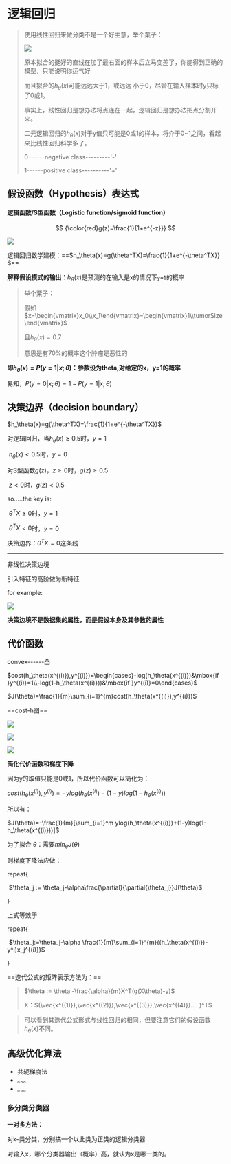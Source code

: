 # 逻辑回归

> 使用线性回归来做分类不是一个好主意，举个栗子：
>
> ![](.\pics\线性回归分类.png)
>
> 原本拟合的挺好的直线在加了最右面的样本后立马变差了，你能得到正确的模型，只能说明你运气好
>
> 而且拟合的$h_\theta(x)$可能远远大于1，或远远 小于0，尽管在输入样本时y只标了0或1。
>
> 事实上，线性回归是想办法将点连在一起，逻辑回归是想办法把点分割开来。
>
> 二元逻辑回归的$h_\theta(x)$对于y值只可能是0或1的样本，将介于0~1之间，看起来比线性回归科学多了。
>
> 0------negative class---------'-'
>
> 1------positive class----------'+'

## 假设函数（Hypothesis）表达式

#### 逻辑函数/S型函数（Logistic function/sigmoid function）

$$
{\color{red}g(z)=\frac{1}{1+e^{-z}}}
$$

![](.\pics\s型函数.png)

逻辑回归数学建模：==$h_\theta(x)=g(\theta^TX)=\frac{1}{1+e^{-\theta^TX}}​$==

**解释假设模式的输出**：$h_\theta(x)$是预测的在输入是x的情况下`y=1`的概率

> 举个栗子：
>
> 假如$x=\begin{vmatrix}x_0\\x_1\end{vmatrix}=\begin{vmatrix}1\\tumorSize\end{vmatrix}$
>
> 且$h_\theta(x)=0.7​$
>
> 意思是有70%的概率这个肿瘤是恶性的

**即$h_\theta(x)=P(y=1|x;\theta)$：参数设为theta,对给定的x，y=1的概率**

易知，$P(y=0|x;\theta)=1-P(y=1|x;\theta)$

## 决策边界（decision boundary）

$h_\theta(x)=g(\theta^TX)=\frac{1}{1+e^{-\theta^TX}}$

对逻辑回归，当$h_\theta(x)\ge0.5$时，$y=1$

​			   $h_\theta(x)<0.5$时，$y=0$

对S型函数$g(z)​$，$z\ge0​$时，$g(z)\ge 0.5​$

​			     $z<0$时，$g(z)<0.5$

so.....the key is:

​	$\theta^TX\ge0$时，$y=1$

​	$\theta^TX<0$时，$y=0$ 

决策边界：$\theta^TX=0$这条线



----

非线性决策边境

引入特征的高阶做为新特征

for example:

![](.\pics\非线性决策边境.png)

**决策边境不是数据集的属性，而是假设本身及其参数的属性**



## 代价函数

convex------凸

$cost(h_\theta(x^{(i)}),y^{(i)})=\begin{cases}-log(h_\theta(x^{(i)})&\mbox{if }y^{(i)}=1\\-log(1-h_\theta(x^{(i)}))&\mbox{if }y^{(i)}=0\end{cases}​$

$J(\theta)=\frac{1}{m}\sum_{i=1}^{m}cost(h_\theta(x^{(i)}),y^{(i)})$

==cost-h图==

![](.\pics\逻辑回归-1.png)

![](.\pics\逻辑回归-0.png)

![](.\pics\逻辑回归.png)

**简化代价函数和梯度下降**

因为y的取值只能是0或1，所以代价函数可以简化为：

$cost(h_\theta(x^{(i)}),y^{(i)})=-ylog(h_\theta(x^{(i)})-(1-y)log(1-h_\theta(x^{(i)}))​$

所以有：

$J(\theta)=-\frac{1}{m}[\sum_{i=1}^m ylog(h_\theta(x^{(i)})+(1-y)log(1-h_\theta(x^{(i)}))]​$

为了拟合 $\theta$：需要$min_\theta J(\theta)$

则梯度下降法应做：

repeat{

​	$\theta_j := \theta_j-\alpha\frac{\partial}{\partial{\theta_j}}J(\theta)$ 

}

上式等效于

repeat{

​	$\theta_j:=\theta_j-\alpha \frac{1}{m}\sum_{i=1}^{m}((h_\theta(x^{(i)})-y^i)x_j^{(i)})$ 

}

==迭代公式的矩阵表示方法为：==

> $\theta := \theta -\frac{\alpha}{m}X^T(g(X\theta)-y)$
>
> X：$(\vec{x^{(1)}},\vec{x^{(2)}},\vec{x^{(3)}},\vec{x^{(4)}}.... )^T$

> 可以看到其迭代公式形式与线性回归的相同，但要注意它们的假设函数$h_\theta (x)$不同。





## 高级优化算法

- 共轭梯度法
- 。。。
- 。。。



### 多分类分类器

**一对多方法：**

对k-类分类，分别搞一个以此类为正类的逻辑分类器

对输入x，哪个分类器输出（概率）高，就认为x是哪一类的。

